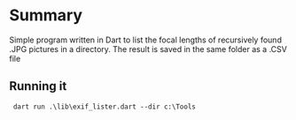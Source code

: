 
# Summary

Simple program written in Dart to list the focal lengths of recursively found .JPG pictures in a directory.
The result is saved in the same folder as a .CSV file

## Running it

```shell
 dart run .\lib\exif_lister.dart --dir c:\Tools
```
